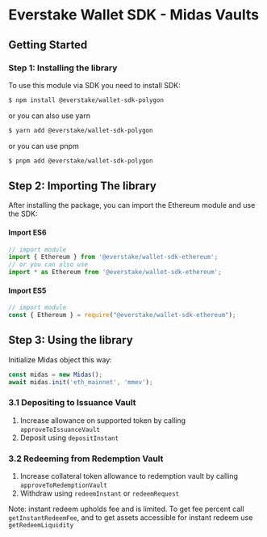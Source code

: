 # Everstake Wallet SDK - Midas Vaults

## Getting Started

### Step 1: Installing the library

To use this module via SDK you need to install SDK:

```sh
$ npm install @everstake/wallet-sdk-polygon
```

or you can also use yarn

```sh
$ yarn add @everstake/wallet-sdk-polygon
```

or you can use pnpm

```sh
$ pnpm add @everstake/wallet-sdk-polygon
```

## Step 2: Importing The library

After installing the package, you can import the Ethereum module and use the SDK:

#### Import ES6

```ts
// import module
import { Ethereum } from '@everstake/wallet-sdk-ethereum';
// or you can also use
import * as Ethereum from '@everstake/wallet-sdk-ethereum';
```

#### Import ES5

```ts
// import module
const { Ethereum } = require("@everstake/wallet-sdk-ethereum");
```

## Step 3: Using the library

Initialize Midas object this way:

```ts
const midas = new Midas();
await midas.init('eth_mainnet', 'mmev');
```

### 3.1 Depositing to Issuance Vault 

1. Increase allowance on supported token by calling `approveToIssuanceVault`
2. Deposit using `depositInstant`

### 3.2 Redeeming from Redemption Vault

1. Increase collateral token allowance to redemption vault by calling `approveToRedemptionVault`
2. Withdraw using `redeemInstant` or `redeemRequest`

Note: instant redeem upholds fee and is limited. To get fee percent call `getInstantRedeemFee`, and to get assets accessible for instant redeem use `getRedeemLiquidity` 